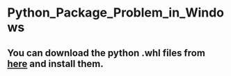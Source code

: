 # Python_Package_Problem_in_Windows
## You can download the python .whl files from [here](https://www.lfd.uci.edu/~gohlke/pythonlibs/) and install them.
